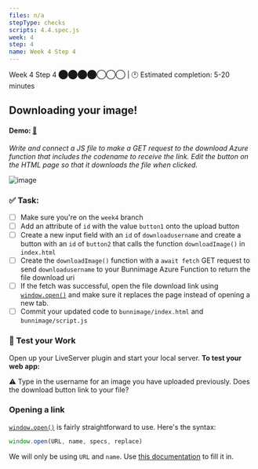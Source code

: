 ```yaml
---
files: n/a
stepType: checks
scripts: 4.4.spec.js
week: 4
step: 4
name: Week 4 Step 4
---
```


Week 4 Step 4 ⬤⬤⬤⬤◯◯◯ | 🕐 Estimated completion: 5-20 minutes

## Downloading your image!
#### Demo: [🐰](https://week4step4.emilychen10.repl.co/)
*Write and connect a JS file to make a GET request to the download Azure function that includes the codename to receive the link. Edit the button on the HTML page so that it downloads the file when clicked.*

![image](https://user-images.githubusercontent.com/69332964/121591935-14a77500-ca08-11eb-80bb-e2f286e52d0e.png)

### ✅  Task:
- [ ] Make sure you're on the `week4` branch
- [ ] Add an attribute of `id` with the value `button1` onto the upload button
- [ ] Create a new input field with an `id` of `downloadusername` and create a button with an `id` of `button2` that calls the function `downloadImage()` in `index.html` 
- [ ] Create the `downloadImage()` function with a `await fetch` GET request to send `downloadusername` to your Bunnimage Azure Function to return the file download uri
- [ ] If the fetch was successful, open the file download link using [`window.open()`](https://developer.mozilla.org/en-US/docs/Web/API/Window/open) and make sure it replaces the page instead of opening a new tab.
- [ ] Commit your updated code to `bunnimage/index.html` and `bunnimage/script.js`

### 🚧 Test your Work
Open up your LiveServer plugin and start your local server. **To test your web app:**

⚠️ Type in the username for an image you have uploaded previously. Does the download button link to your file?

### Opening a link

[`window.open()`](https://developer.mozilla.org/en-US/docs/Web/API/Window/open) is fairly straightforward to use. Here's the syntax:
```js
window.open(URL, name, specs, replace)
```
We will only be using `URL` and `name`. Use [this documentation](https://www.w3schools.com/jsref/met_win_open.asp) to fill it in.

